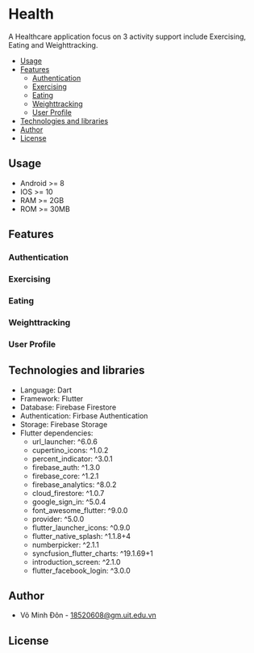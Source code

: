 # Health

A Healthcare application focus on 3 activity support include Exercising, Eating and Weighttracking.

- [Usage](#usage)
- [Features](#features)
  * [Authentication](#authentication)
  * [Exercising](#exercising)
  * [Eating](#eating)
  * [Weighttracking](#weighttracking)
  * [User Profile](#user-profile)
- [Technologies and libraries](#technologies-and-libraries)
- [Author](#author)
- [License](#license)



## Usage
- Android >= 8
- IOS >= 10
- RAM >= 2GB
- ROM >= 30MB

## Features
### Authentication

### Exercising

### Eating

### Weighttracking

### User Profile

## Technologies and libraries
- Language: Dart
- Framework: Flutter
- Database: Firebase Firestore
- Authentication: Firbase Authentication
- Storage: Firebase Storage
- Flutter dependencies:
  - url_launcher: ^6.0.6
  - cupertino_icons: ^1.0.2
  - percent_indicator: ^3.0.1
  - firebase_auth: ^1.3.0
  - firebase_core: ^1.2.1
  - firebase_analytics: ^8.0.2
  - cloud_firestore: ^1.0.7
  - google_sign_in: ^5.0.4
  - font_awesome_flutter: ^9.0.0
  - provider: ^5.0.0
  - flutter_launcher_icons: ^0.9.0
  - flutter_native_splash: ^1.1.8+4
  - numberpicker: ^2.1.1
  - syncfusion_flutter_charts: ^19.1.69+1
  - introduction_screen: ^2.1.0
  - flutter_facebook_login: ^3.0.0

## Author
- Võ Minh Đôn - 18520608@gm.uit.edu.vn
## License
